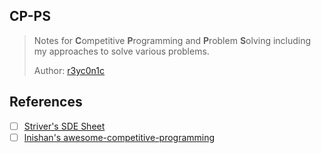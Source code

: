 ## CP-PS
> Notes for **C**ompetitive **P**rogramming and **P**roblem **S**olving including my approaches to solve various problems.
>
> Author: [r3yc0n1c](https://github.com/r3yc0n1c)

## References

- [ ] [Striver's SDE Sheet](resources/Striver_SDE_Sheet.pdf)
- [ ] [lnishan's awesome-competitive-programming](https://github.com/lnishan/awesome-competitive-programming)